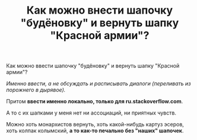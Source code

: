 ﻿---
title: "Как можно внести шапочку &quot;будёновку&quot; и вернуть шапку &quot;Красной армии&quot;?"
se.owner.user_id: 23344
se.owner.display_name: "timob256"
se.owner.link: "https://ru.meta.stackoverflow.com/users/23344/timob256"
se.link: "https://ru.meta.stackoverflow.com/questions/9918/%d0%9a%d0%b0%d0%ba-%d0%bc%d0%be%d0%b6%d0%bd%d0%be-%d0%b2%d0%bd%d0%b5%d1%81%d1%82%d0%b8-%d1%88%d0%b0%d0%bf%d0%be%d1%87%d0%ba%d1%83-%d0%b1%d1%83%d0%b4%d1%91%d0%bd%d0%be%d0%b2%d0%ba%d1%83-%d0%b8-%d0%b2%d0%b5%d1%80%d0%bd%d1%83%d1%82%d1%8c-%d1%88%d0%b0%d0%bf%d0%ba%d1%83-%d0%9a%d1%80%d0%b0%d1%81%d0%bd%d0%be%d0%b9-%d0%b0%d1%80%d0%bc%d0%b8%d0%b8"
se.question_id: 9918
se.post_type: question
se.score: -1
---
<p>Как можно ввести шапочку "будёновку" и вернуть шапку "Красной армии"?</p>

<p><em>Именно ввести, а не обсуждать и расписывать диалоги (переливать из порожнего в дырявое).</em></p>

<p>Притом <strong>ввести именно локально, только для ru.stackoverflow.com</strong>.</p>

<p>А то с их шапками у меня нет ни ассоциаций, ни приятных чувств.</p>

<p>Можно хоть монархистов вернуть, хоть какой-нибудь картуз эсеров, хоть колпак колымский, <strong>а то как-то печально без "наших" шапочек</strong>.</p>

